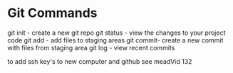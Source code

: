 # Git Commands

git init - create a new git repo
git status - view the changes to your project code 
git add - add files to staging areas
git commit- create a new commit with files from staging area
git log - view recent commits 


to add ssh key's to new computer and github see meadVid 132